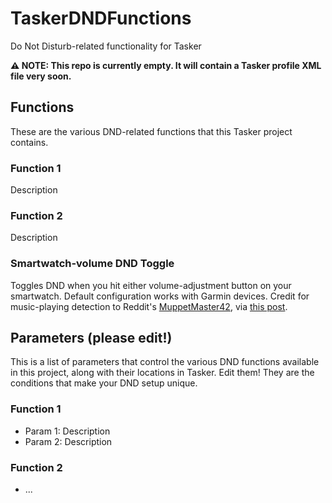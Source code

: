# TaskerDNDFunctions
Do Not Disturb-related functionality for Tasker

__:warning: NOTE: This repo is currently empty. It will contain a Tasker profile XML file very soon.__

## Functions
These are the various DND-related functions that this Tasker project contains.

### Function 1
Description

### Function 2
Description

### Smartwatch-volume DND Toggle
Toggles DND when you hit either volume-adjustment button on your smartwatch. Default configuration works with Garmin devices. Credit for music-playing detection to Reddit's [MuppetMaster42](https://www.reddit.com/user/MuppetMaster42/), via [this post](https://www.reddit.com/r/tasker/comments/52p6h6/how_to_check_if_music_is_playing_without_an/).

## Parameters (please edit!)
This is a list of parameters that control the various DND functions available in this project, along with their locations in Tasker. Edit them! They are the conditions that make your DND setup unique.

### Function 1
- Param 1: Description
- Param 2: Description
### Function 2
- ...
